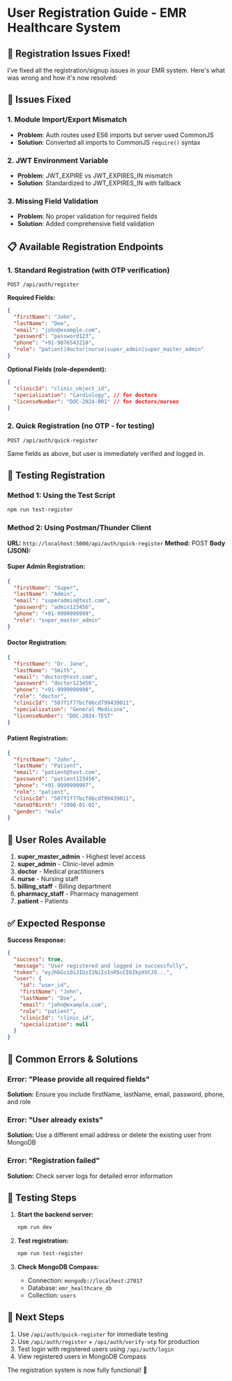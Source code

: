 # User Registration Guide - EMR Healthcare System

## 🚀 Registration Issues Fixed!

I've fixed all the registration/signup issues in your EMR system. Here's what was wrong and how it's now resolved:

## 🔧 Issues Fixed

### 1. **Module Import/Export Mismatch**
- **Problem**: Auth routes used ES6 imports but server used CommonJS
- **Solution**: Converted all imports to CommonJS `require()` syntax

### 2. **JWT Environment Variable**
- **Problem**: JWT_EXPIRE vs JWT_EXPIRES_IN mismatch
- **Solution**: Standardized to JWT_EXPIRES_IN with fallback

### 3. **Missing Field Validation**
- **Problem**: No proper validation for required fields
- **Solution**: Added comprehensive field validation

## 📋 Available Registration Endpoints

### 1. **Standard Registration** (with OTP verification)
```
POST /api/auth/register
```

**Required Fields:**
```json
{
  "firstName": "John",
  "lastName": "Doe", 
  "email": "john@example.com",
  "password": "password123",
  "phone": "+91-9876543210",
  "role": "patient|doctor|nurse|super_admin|super_master_admin"
}
```

**Optional Fields (role-dependent):**
```json
{
  "clinicId": "clinic_object_id",
  "specialization": "Cardiology", // for doctors
  "licenseNumber": "DOC-2024-001" // for doctors/nurses
}
```

### 2. **Quick Registration** (no OTP - for testing)
```
POST /api/auth/quick-register
```
Same fields as above, but user is immediately verified and logged in.

## 🧪 Testing Registration

### Method 1: Using the Test Script
```bash
npm run test-register
```

### Method 2: Using Postman/Thunder Client
**URL:** `http://localhost:5000/api/auth/quick-register`
**Method:** POST
**Body (JSON):**

#### Super Admin Registration:
```json
{
  "firstName": "Super",
  "lastName": "Admin",
  "email": "superadmin@test.com",
  "password": "admin123456",
  "phone": "+91-9999999999",
  "role": "super_master_admin"
}
```

#### Doctor Registration:
```json
{
  "firstName": "Dr. Jane",
  "lastName": "Smith",
  "email": "doctor@test.com",
  "password": "doctor123456",
  "phone": "+91-9999999998",
  "role": "doctor",
  "clinicId": "507f1f77bcf86cd799439011",
  "specialization": "General Medicine",
  "licenseNumber": "DOC-2024-TEST"
}
```

#### Patient Registration:
```json
{
  "firstName": "John",
  "lastName": "Patient",
  "email": "patient@test.com",
  "password": "patient123456",
  "phone": "+91-9999999997",
  "role": "patient",
  "clinicId": "507f1f77bcf86cd799439011",
  "dateOfBirth": "1990-01-01",
  "gender": "male"
}
```

## 🔐 User Roles Available

1. **super_master_admin** - Highest level access
2. **super_admin** - Clinic-level admin
3. **doctor** - Medical practitioners
4. **nurse** - Nursing staff
5. **billing_staff** - Billing department
6. **pharmacy_staff** - Pharmacy management
7. **patient** - Patients

## ✅ Expected Response

**Success Response:**
```json
{
  "success": true,
  "message": "User registered and logged in successfully",
  "token": "eyJhbGciOiJIUzI1NiIsInR5cCI6IkpXVCJ9...",
  "user": {
    "id": "user_id",
    "firstName": "John",
    "lastName": "Doe",
    "email": "john@example.com",
    "role": "patient",
    "clinicId": "clinic_id",
    "specialization": null
  }
}
```

## 🚨 Common Errors & Solutions

### Error: "Please provide all required fields"
**Solution:** Ensure you include firstName, lastName, email, password, phone, and role

### Error: "User already exists"
**Solution:** Use a different email address or delete the existing user from MongoDB

### Error: "Registration failed"
**Solution:** Check server logs for detailed error information

## 🔄 Testing Steps

1. **Start the backend server:**
   ```bash
   npm run dev
   ```

2. **Test registration:**
   ```bash
   npm run test-register
   ```

3. **Check MongoDB Compass:**
   - Connection: `mongodb://localhost:27017`
   - Database: `emr_healthcare_db`
   - Collection: `users`

## 🎯 Next Steps

1. Use `/api/auth/quick-register` for immediate testing
2. Use `/api/auth/register` + `/api/auth/verify-otp` for production
3. Test login with registered users using `/api/auth/login`
4. View registered users in MongoDB Compass

The registration system is now fully functional! 🎉
